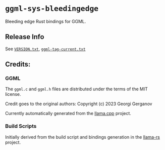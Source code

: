 # `ggml-sys-bleedingedge`

Bleeding edge Rust bindings for GGML.

## Release Info

See [`VERSION.txt`](./VERSION.txt), [`ggml-tag-current.txt`](./ggml-tag-current.txt)

## Credits:

### GGML

The `ggml.c` and `ggml.h` files are distributed under the terms of the MIT license.

Credit goes to the original authors: Copyright (c) 2023 Georgi Gerganov

Currently automatically generated from the [llama.cpp](https://github.com/ggerganov/llama.cpp/) project.

### Build Scripts

Initially derived from the build script and bindings generation in the [llama-rs](https://github.com/rustformers/llama-rs/) project.
